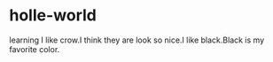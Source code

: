 # holle-world
learning
I like crow.I think they are look so nice.I like black.Black is my favorite color.
